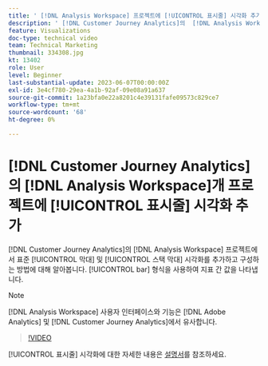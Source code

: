 ```yaml
---
title: ' [!DNL Analysis Workspace] 프로젝트에 [!UICONTROL 표시줄] 시각화 추가'
description: ' [!DNL Customer Journey Analytics]의  [!DNL Analysis Workspace] 프로젝트에 표준 [!UICONTROL 막대] 및 [!UICONTROL 스택 막대] 시각화를 추가하고 구성하는 방법에 대해 알아봅니다.'
feature: Visualizations
doc-type: technical video
team: Technical Marketing
thumbnail: 334308.jpg
kt: 13402
role: User
level: Beginner
last-substantial-update: 2023-06-07T00:00:00Z
exl-id: 3e4cf780-29ea-4a1b-92af-09e08a91a637
source-git-commit: 1a23bfa0e22a8201c4e39131fafe09573c829ce7
workflow-type: tm+mt
source-wordcount: '68'
ht-degree: 0%

---
```


# [!DNL Customer Journey Analytics]의 [!DNL Analysis Workspace]개 프로젝트에 [!UICONTROL 표시줄] 시각화 추가

[!DNL Customer Journey Analytics]의 [!DNL Analysis Workspace] 프로젝트에서 표준 [!UICONTROL 막대] 및 [!UICONTROL 스택 막대] 시각화를 추가하고 구성하는 방법에 대해 알아봅니다. [!UICONTROL bar] 형식을 사용하여 지표 간 값을 나타냅니다.

>[!NOTE]
>
>[!DNL Analysis Workspace] 사용자 인터페이스와 기능은 [!DNL Adobe Analytics] 및 [!DNL Customer Journey Analytics]에서 유사합니다.

>[!VIDEO](https://video.tv.adobe.com/v/334308/?quality=12&learn=on)

[!UICONTROL 표시줄] 시각화에 대한 자세한 내용은 [설명서](https://experienceleague.adobe.com/docs/analytics-platform/using/cja-workspace/visualizations/bar.html?lang=ko)를 참조하세요.
